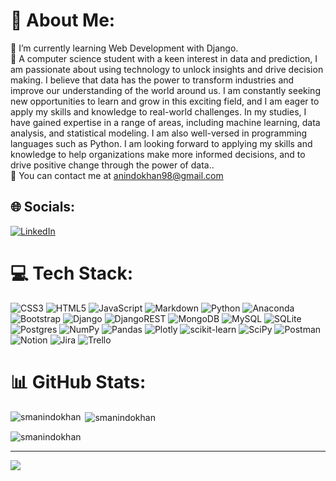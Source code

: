 # 💫 About Me:
🌱 I’m currently learning Web Development with Django.<br>💬 A computer science student with a keen interest in data and prediction, I am passionate about using technology to unlock insights and drive decision making. I believe that data has the power to transform industries and improve our understanding of the world around us. I am constantly seeking new opportunities to learn and grow in this exciting field, and I am eager to apply my skills and knowledge to real-world challenges. In my studies, I have gained expertise in a range of areas, including machine learning, data analysis, and statistical modeling. I am also well-versed in programming languages such as Python. I am looking forward to applying my skills and knowledge to help organizations make more informed decisions, and to drive positive change through the power of data..<br>🔭  You can contact me at anindokhan98@gmail.com


## 🌐 Socials:
[![LinkedIn](https://img.shields.io/badge/LinkedIn-%230077B5.svg?logo=linkedin&logoColor=white)](https://linkedin.com/in/shish-mohammad-khan) 

# 💻 Tech Stack:
![CSS3](https://img.shields.io/badge/css3-%231572B6.svg?style=for-the-badge&logo=css3&logoColor=white) ![HTML5](https://img.shields.io/badge/html5-%23E34F26.svg?style=for-the-badge&logo=html5&logoColor=white) ![JavaScript](https://img.shields.io/badge/javascript-%23323330.svg?style=for-the-badge&logo=javascript&logoColor=%23F7DF1E) ![Markdown](https://img.shields.io/badge/markdown-%23000000.svg?style=for-the-badge&logo=markdown&logoColor=white) ![Python](https://img.shields.io/badge/python-3670A0?style=for-the-badge&logo=python&logoColor=ffdd54) ![Anaconda](https://img.shields.io/badge/Anaconda-%2344A833.svg?style=for-the-badge&logo=anaconda&logoColor=white) ![Bootstrap](https://img.shields.io/badge/bootstrap-%23563D7C.svg?style=for-the-badge&logo=bootstrap&logoColor=white) ![Django](https://img.shields.io/badge/django-%23092E20.svg?style=for-the-badge&logo=django&logoColor=white) ![DjangoREST](https://img.shields.io/badge/DJANGO-REST-ff1709?style=for-the-badge&logo=django&logoColor=white&color=ff1709&labelColor=gray) ![MongoDB](https://img.shields.io/badge/MongoDB-%234ea94b.svg?style=for-the-badge&logo=mongodb&logoColor=white) ![MySQL](https://img.shields.io/badge/mysql-%2300f.svg?style=for-the-badge&logo=mysql&logoColor=white) ![SQLite](https://img.shields.io/badge/sqlite-%2307405e.svg?style=for-the-badge&logo=sqlite&logoColor=white) ![Postgres](https://img.shields.io/badge/postgres-%23316192.svg?style=for-the-badge&logo=postgresql&logoColor=white) ![NumPy](https://img.shields.io/badge/numpy-%23013243.svg?style=for-the-badge&logo=numpy&logoColor=white) ![Pandas](https://img.shields.io/badge/pandas-%23150458.svg?style=for-the-badge&logo=pandas&logoColor=white) ![Plotly](https://img.shields.io/badge/Plotly-%233F4F75.svg?style=for-the-badge&logo=plotly&logoColor=white) ![scikit-learn](https://img.shields.io/badge/scikit--learn-%23F7931E.svg?style=for-the-badge&logo=scikit-learn&logoColor=white) ![SciPy](https://img.shields.io/badge/SciPy-%230C55A5.svg?style=for-the-badge&logo=scipy&logoColor=%white) ![Postman](https://img.shields.io/badge/Postman-FF6C37?style=for-the-badge&logo=postman&logoColor=white) ![Notion](https://img.shields.io/badge/Notion-%23000000.svg?style=for-the-badge&logo=notion&logoColor=white) ![Jira](https://img.shields.io/badge/jira-%230A0FFF.svg?style=for-the-badge&logo=jira&logoColor=white) ![Trello](https://img.shields.io/badge/Trello-%23026AA7.svg?style=for-the-badge&logo=Trello&logoColor=white)
# 📊 GitHub Stats:


<p><img align="left" src="https://github-readme-stats.vercel.app/api/top-langs?username=smanindokhan&show_icons=true&theme=tokyonight&locale=en&layout=compactinclude_all_commits=true&count_private=true&layout=compact&hide_border=true" alt="smanindokhan" /></p>

<p>&nbsp;<img align="center" src="https://github-readme-stats.vercel.app/api?username=smanindokhan&show_icons=true&theme=tokyonight&locale=en&include_all_commits=true&count_private=true&layout=compact&hide_border=true" alt="smanindokhan" /></p>

<p><img align="center" src="https://github-readme-streak-stats.herokuapp.com/?user=smanindokhan&theme=tokyonight&hide_border=true" alt="smanindokhan" /></p>


---
[![](https://visitcount.itsvg.in/api?id=smanindokhan&icon=0&color=0)](https://visitcount.itsvg.in)
